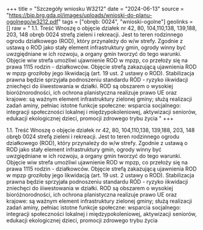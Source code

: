 +++
title = "Szczegóły wniosku W3212"
date = "2024-06-13"
source = "https://bip.brg.gda.pl/images/uploads/wnioski-do-planu-ogolnego/w3212.pdf"
tags = ["obręb: 0024", "wnioski-ogolne"]
geolinks = []
raw = " 1.1. Treść Wnoszę o objęcie działek nr 42, 80, 104,110,138, 139,188, 203, 148 obręb 0024 strefą zieleni i rekreacji. Jest to teren rodzinnego ogrodu działkowego (ROD), który przynależy do w/w strefy. Zgodnie z ustawą o ROD jako stały element infrastruktury gmin, ogrody winny być uwzgiędniane w ich rozwoju, a organy gmin tworzyć do tego warunki. Objęcie wiw strefa umożliwi ujawnienie ROD w mpzp, co przełoży się na prawa 1115 rodzin - działkowców. Objęcie strefą zakazującą ujawnienia ROD w mpzp groziłoby jego likwidacją (art. 19 ust. 2 ustawy o ROD). Stabilizacja prawna będzie sprzyjała podnoszeniu standardu RÓD - ryzyko iikwidacji zniechęci do iiiwestowania w działki. ROD są obszarem o wysokiej bioróżnorodności, ich ochrona planistyczna realizuje prawo UE oraz krajowe: są ważnym element infrastruktury zielonej gminy; służą realizacji zadań aminy, pełniac istotne funkcje społeczne: wsparcia socjalnego: integracji społeczności lokalnej i międzypokoleniowej, aktywizacji seniorów, edukacji ekologicznej dzieci, promocji zdrowego trybu życia "
+++


1.1. Treść Wnoszę o objęcie działek nr 42, 80, 104,110,138, 139,188, 203, 148 obręb 0024 strefą zieleni i
rekreacji. Jest to teren rodzinnego ogrodu działkowego (ROD), który przynależy do w/w strefy. Zgodnie
z ustawą o ROD jako stały element infrastruktury gmin, ogrody winny być uwzgiędniane w ich rozwoju,
a organy gmin tworzyć do tego warunki. Objęcie wiw strefa umożliwi ujawnienie ROD w mpzp, co
przełoży się na prawa 1115 rodzin - działkowców. Objęcie strefą zakazującą ujawnienia ROD w mpzp
groziłoby jego likwidacją (art. 19 ust. 2 ustawy o ROD). Stabilizacja prawna będzie sprzyjała podnoszeniu
standardu RÓD - ryzyko iikwidacji zniechęci do iiiwestowania w działki. ROD są obszarem o wysokiej
bioróżnorodności, ich ochrona planistyczna realizuje prawo UE oraz krajowe: są ważnym element
infrastruktury zielonej gminy; służą realizacji zadań aminy, pełniac istotne funkcje społeczne: wsparcia
socjalnego: integracji społeczności lokalnej i międzypokoleniowej, aktywizacji seniorów, edukacji
ekologicznej dzieci, promocji zdrowego trybu życia



